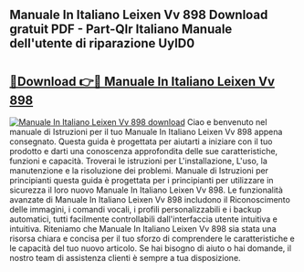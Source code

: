 ## Manuale In Italiano Leixen Vv 898 Download gratuit PDF - Part-Qlr Italiano Manuale dell'utente di riparazione UyID0

# <h2><a href="http://dfexni.blite.top/?on=Manuale+In+Italiano+Leixen+Vv+898">🔗Download 👉🔴 Manuale In Italiano Leixen Vv 898</a></h2>

[![Manuale In Italiano Leixen Vv 898 download](https://i.imgur.com/lujVjoI.png)](http://dfexni.blite.top/?on=Manuale+In+Italiano+Leixen+Vv+898)
Ciao e benvenuto nel manuale di Istruzioni per il tuo Manuale In Italiano Leixen Vv 898 appena consegnato. Questa guida è progettata per aiutarti a iniziare con il tuo prodotto e darti una conoscenza approfondita delle sue caratteristiche, funzioni e capacità. Troverai le istruzioni per L'installazione, L'uso, la manutenzione e la risoluzione dei problemi. Manuale di Istruzioni per principianti questa guida è progettata per i principianti per utilizzare in sicurezza il loro nuovo Manuale In Italiano Leixen Vv 898. Le funzionalità avanzate di Manuale In Italiano Leixen Vv 898 includono il Riconoscimento delle immagini, i comandi vocali, i profili personalizzabili e i backup automatici, tutti facilmente controllabili dall'interfaccia utente intuitiva e intuitiva. Riteniamo che Manuale In Italiano Leixen Vv 898 sia stata una risorsa chiara e concisa per il tuo sforzo di comprendere le caratteristiche e le capacità del tuo nuovo articolo. Se hai bisogno di aiuto o hai domande, il nostro team di assistenza clienti è sempre a tua disposizione.
